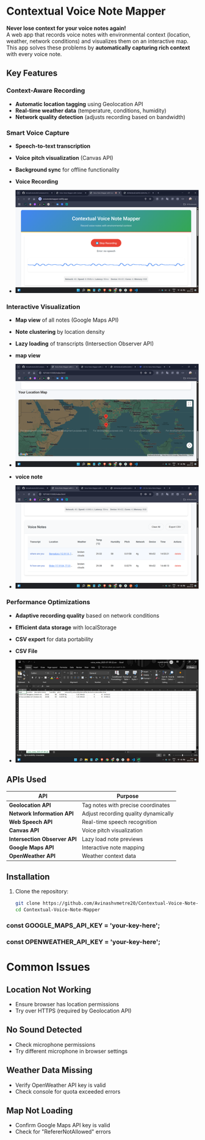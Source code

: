 # Contextual Voice Note Mapper

**Never lose context for your voice notes again!**  
A web app that records voice notes with environmental context (location, weather, network conditions) and visualizes them on an interactive map.
This app solves these problems by **automatically capturing rich context** with every voice note.

## Key Features

### Context-Aware Recording
- **Automatic location tagging** using Geolocation API
- **Real-time weather data** (temperature, conditions, humidity)
- **Network quality detection** (adjusts recording based on bandwidth)

### Smart Voice Capture
- **Speech-to-text transcription**
- **Voice pitch visualization** (Canvas API)
- **Background sync** for offline functionality
  
- **Voice Recording**
- ![voice Screenshot](./images/voice.png)
  

### Interactive Visualization
- **Map view** of all notes (Google Maps API)
- **Note clustering** by location density
- **Lazy loading** of transcripts (Intersection Observer API)
- **map view**
- ![map Screenshot](./images/map.png)

- **voice note**
- ![map Screenshot](./images/note.png)

### Performance Optimizations
- **Adaptive recording quality** based on network conditions
- **Efficient data storage** with localStorage
- **CSV export** for data portability

-  **CSV File**
- ![csv Screenshot](./images/csv.png)

## APIs Used

| API | Purpose |
|------|---------|
| **Geolocation API** | Tag notes with precise coordinates |
| **Network Information API** | Adjust recording quality dynamically |
| **Web Speech API** | Real-time speech recognition |
| **Canvas API** | Voice pitch visualization |
| **Intersection Observer API** | Lazy load note previews |
| **Google Maps API** | Interactive note mapping |
| **OpenWeather API** | Weather context data |

## Installation

1. Clone the repository:
   ```bash
   git clone https://github.com/Avinashvmetre20/Contextual-Voice-Note-Mapper
   cd Contextual-Voice-Note-Mapper


### const GOOGLE_MAPS_API_KEY = 'your-key-here';
### const OPENWEATHER_API_KEY = 'your-key-here';


# Common Issues

## Location Not Working
- Ensure browser has location permissions
- Try over HTTPS (required by Geolocation API)

## No Sound Detected
- Check microphone permissions
- Try different microphone in browser settings

## Weather Data Missing
- Verify OpenWeather API key is valid
- Check console for quota exceeded errors

## Map Not Loading
- Confirm Google Maps API key is valid
- Check for "RefererNotAllowed" errors
